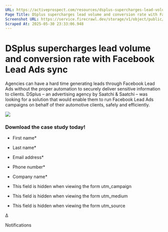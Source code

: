 ```yaml
---
URL: https://activeprospect.com/resources/dsplus-supercharges-lead-volume-and-conversion-rate/?utm_medium=Email&utm_source=Website&utm_campaign=AP-Email-InsideCBM-Oct
Page Title: DSplus supercharges lead volume and conversion rate with Facebook Lead Ads sync - ActiveProspect
Screenshot URL: https://service.firecrawl.dev/storage/v1/object/public/media/screenshot-f28c2a66-b983-4b23-a560-96ee87399e1c.png
Scraped At: 2025-05-30 23:33:06.948
---
```

# DSplus supercharges lead volume and conversion rate with Facebook Lead Ads sync

Agencies can have a hard time generating leads through Facebook Lead Ads without the proper automation to securely deliver sensitive information to clients. DSplus – an advertising agency by Saatchi & Saatchi – was looking for a solution that would enable them to run Facebook Lead Ads campaigns on behalf of their automotive clients, safely and efficiently.

![](https://activeprospect.com/wp-content/uploads/2024/02/DSplus_resources.png)

### Download the case study today!

- First name\*

- Last name\*

- Email address\*

- Phone number\*

- Company name\*

- This field is hidden when viewing the form
utm\_campaign

- This field is hidden when viewing the form
utm\_medium

- This field is hidden when viewing the form
utm\_source


Δ

Notifications


